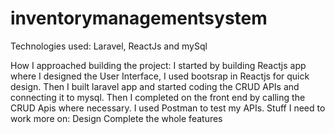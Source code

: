 # inventorymanagementsystem



Technologies used: Laravel, ReactJs and mySql

How I approached building the project:
I started by building Reactjs app where I designed the User Interface, I used bootsrap in Reactjs for quick design. Then I built laravel app and started coding the CRUD APIs and connecting it to mysql. Then I completed on the front end by calling the CRUD Apis where necessary. 
I used Postman to test my APIs. 
Stuff I need to work more on: 
Design 
Complete the whole features
